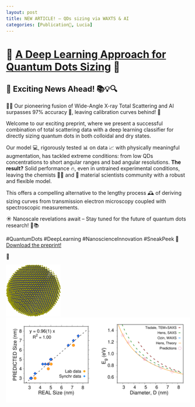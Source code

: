 ```yaml
---
layout: post
title: NEW ARTICLE! – QDs sizing via WAXTS & AI
categories: [Publication🦆, Lucia]
---
```


# 🌟 [A Deep Learning Approach for Quantum Dots Sizing](https://doi.org/10.26434/chemrxiv-2023-127s9) 🌟

## 🌈 Exciting News Ahead! 📚💡🔍

🧠✨ Our pioneering fusion of Wide-Angle X-ray Total Scattering and AI surpasses 97% accuracy 🎯, leaving calibration curves behind! 🚀

Welcome to our exciting preprint, where we present a successful combination of total scattering data with a deep learning classifier for directly sizing quantum dots in both colloidal and dry states.

Our model 💻, rigorously tested 📊 on data 📈 with physically meaningful augmentation, has tackled extreme conditions: from low QDs concentrations to short angular ranges and bad angular resolutions. **The result?** Solid performance 🔥, even in untrained experimental conditions, leaving the chemists 🧑‍🔬 and 🥼 material scientists community with a robust and flexible model.

This offers a compelling alternative to the lengthy process 🕰️ of deriving sizing curves from transmission electron microscopy coupled with spectroscopic measurements.

☀️ Nanoscale revelations await – Stay tuned for the future of quantum dots research! 🔬📚



#QuantumDots #DeepLearning #NanoscienceInnovation #SneakPeek 👀<br/>
[Download the preprint!](https://chemrxiv.org/engage/api-gateway/chemrxiv/assets/orp/resource/item/654a230248dad2312042ae94/original/a-deep-learning-approach-for-quantum-dots-sizing-from-wide-angle-x-ray-scattering-data.pdf)

🦆



![](/images/PbS_model1.png)
![](/images/PbS_paper_Lucia_adv.png)